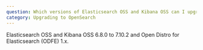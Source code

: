 ```yaml
---
question: Which versions of Elasticsearch OSS and Kibana OSS can I upgrade from to OpenSearch and OpenSearch Dashboards, directly?
category: Upgrading to OpenSearch
---
```

Elasticsearch OSS and Kibana OSS 6.8.0 to 7.10.2 and Open Distro for Elasticsearch (ODFE) 1.x.

